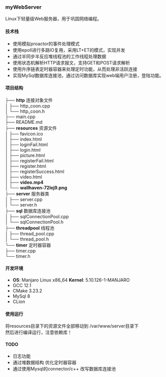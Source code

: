 ### myWebServer

Linux下轻量级Web服务器，用于巩固网络编程。

#### 技术栈

- 使用模拟proactor的事件处理模式
- 使用epoll进行多路IO复用，采用LT+ET的模式，实现并发
- 通过半同步半反应堆线程池的工作线程处理数据
- 使用状态机解析HTTP请求报文，支持GET和POST请求解析
- 使用升序链表定时器容器来处理定时功能，从而处理非活跃连接
- 实现MySql数据库连接池，通过访问数据库实现web端用户注册，登陆功能。

#### 项目结构

├── **http** 连接对象文件<br/>
│  ├── http_coon.cpp<br/> 
│  └── http_coon.h <br/>
├── main.cpp <br/>
├── README.md <br/>
├── **resources** 资源文件<br/>
│  ├── favicon.ico <br/>
│  ├── index.html <br/>
│  ├── loginFail.html <br/>
│  ├── login.html <br/>
│  ├── picture.html <br/>
│  ├── registerFail.html <br/>
│  ├── register.html <br/>
│  ├── registerSuccess.html<br/> 
│  ├── video.html <br/>
│  ├── **video.mp4** <br/>
│  └── **wallhaven-72lej9.png** <br/>
├── **server** 服务器类<br/>
│  ├── server.cpp <br/>
│  └── server.h <br/>
├── **sql** 数据库连接池<br/>
│  ├── sqlConnectionPool.cpp <br/>
│  └── sqlConnectionPool.h <br/>
├── **threadpool** 线程池<br/>
│  ├── thread_pool.cpp <br/>
│  └── thread_pool.h <br/>
└── **timer** 定时器容器<br/>
   ├── timer.cpp <br/>
   └── timer.h<br/>

#### 开发环境

- **OS**: Manjaro Linux x86_64 **Kernel**: 5.10.126-1-MANJARO
- GCC 12.1
- CMake 3.23.2
- MySql 8
- CLion

#### 使用运行

将resources目录下的资源文件全部移动到 /var/www/server目录下<br/>
然后进行编译运行，注意依赖库！

#### TODO

- 日志功能
- 通过堆数据结构 优化定时器容器
- 通过使用Mysql的connector/c++ 改写数据库连接池